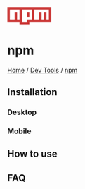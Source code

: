 <img src="./images/logo.png" width=100px alt="npm Logo"/>

# npm

[Home](../../Readme.md) / [Dev Tools](../dev-tools.md) / [npm](tool.md)

## Installation

### Desktop

### Mobile

## How to use

## FAQ
